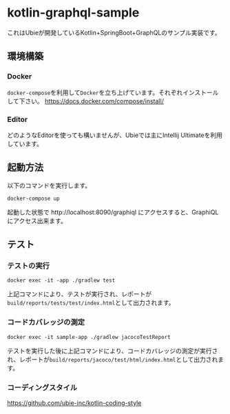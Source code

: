 # kotlin-graphql-sample

これはUbieが開発しているKotlin+SpringBoot+GraphQLのサンプル実装です。

## 環境構築

### Docker

`docker-compose`を利用して`Docker`を立ち上げています。それぞれインストールして下さい。 https://docs.docker.com/compose/install/

### Editor

どのようなEditorを使っても構いませんが、Ubieでは主にIntellij Ultimateを利用しています。

## 起動方法

以下のコマンドを実行します。

```
docker-compose up
```

起動した状態で http://localhost:8090/graphiql にアクセスすると、GraphiQLにアクセス出来ます。

## テスト

### テストの実行

```
docker exec -it -app ./gradlew test
```

上記コマンドにより、テストが実行され、レポートが`build/reports/tests/test/index.html`として出力されます。

### コードカバレッジの測定

```
docker exec -it sample-app ./gradlew jacocoTestReport
```

テストを実行した後に上記コマンドにより、コードカバレッジの測定が実行され、レポートが`build/reports/jacoco/test/html/index.html`として出力されます。

### コーディングスタイル

https://github.com/ubie-inc/kotlin-coding-style

